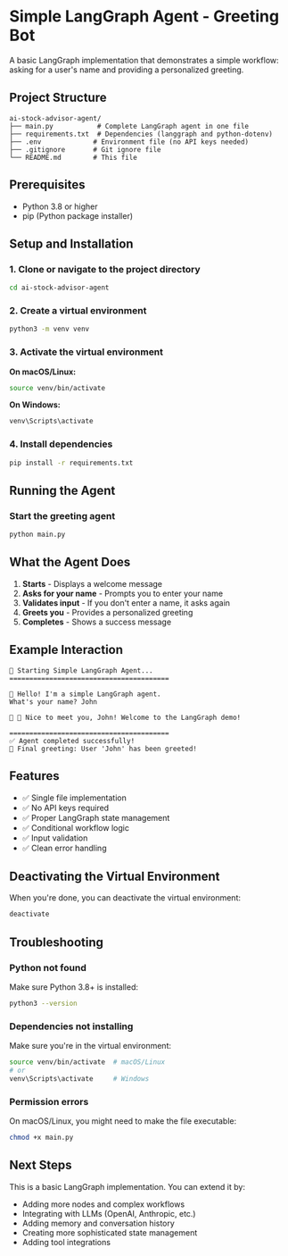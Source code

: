 # Simple LangGraph Agent - Greeting Bot

A basic LangGraph implementation that demonstrates a simple workflow: asking for a user's name and providing a personalized greeting.

## Project Structure

```
ai-stock-advisor-agent/
├── main.py           # Complete LangGraph agent in one file
├── requirements.txt  # Dependencies (langgraph and python-dotenv)
├── .env             # Environment file (no API keys needed)
├── .gitignore       # Git ignore file
└── README.md        # This file
```

## Prerequisites

- Python 3.8 or higher
- pip (Python package installer)

## Setup and Installation

### 1. Clone or navigate to the project directory
```bash
cd ai-stock-advisor-agent
```

### 2. Create a virtual environment
```bash
python3 -m venv venv
```

### 3. Activate the virtual environment

**On macOS/Linux:**
```bash
source venv/bin/activate
```

**On Windows:**
```bash
venv\Scripts\activate
```

### 4. Install dependencies
```bash
pip install -r requirements.txt
```

## Running the Agent

### Start the greeting agent
```bash
python main.py
```

## What the Agent Does

1. **Starts** - Displays a welcome message
2. **Asks for your name** - Prompts you to enter your name
3. **Validates input** - If you don't enter a name, it asks again
4. **Greets you** - Provides a personalized greeting
5. **Completes** - Shows a success message

## Example Interaction

```
🚀 Starting Simple LangGraph Agent...
========================================

🤖 Hello! I'm a simple LangGraph agent.
What's your name? John

🤖 🎉 Nice to meet you, John! Welcome to the LangGraph demo!

========================================
✅ Agent completed successfully!
👋 Final greeting: User 'John' has been greeted!
```

## Features

- ✅ Single file implementation
- ✅ No API keys required
- ✅ Proper LangGraph state management
- ✅ Conditional workflow logic
- ✅ Input validation
- ✅ Clean error handling

## Deactivating the Virtual Environment

When you're done, you can deactivate the virtual environment:
```bash
deactivate
```

## Troubleshooting

### Python not found
Make sure Python 3.8+ is installed:
```bash
python3 --version
```

### Dependencies not installing
Make sure you're in the virtual environment:
```bash
source venv/bin/activate  # macOS/Linux
# or
venv\Scripts\activate     # Windows
```

### Permission errors
On macOS/Linux, you might need to make the file executable:
```bash
chmod +x main.py
```

## Next Steps

This is a basic LangGraph implementation. You can extend it by:
- Adding more nodes and complex workflows
- Integrating with LLMs (OpenAI, Anthropic, etc.)
- Adding memory and conversation history
- Creating more sophisticated state management
- Adding tool integrations
